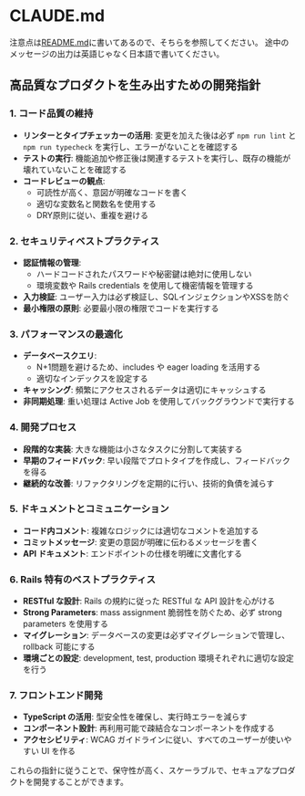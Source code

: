 
# CLAUDE.md

注意点は[README.md](./README.md)に書いてあるので、そちらを参照してください。
途中のメッセージの出力は英語じゃなく日本語で書いてください。

## 高品質なプロダクトを生み出すための開発指針

### 1. コード品質の維持

- **リンターとタイプチェッカーの活用**: 変更を加えた後は必ず `npm run lint` と `npm run typecheck` を実行し、エラーがないことを確認する
- **テストの実行**: 機能追加や修正後は関連するテストを実行し、既存の機能が壊れていないことを確認する
- **コードレビューの観点**:
  - 可読性が高く、意図が明確なコードを書く
  - 適切な変数名と関数名を使用する
  - DRY原則に従い、重複を避ける

### 2. セキュリティベストプラクティス

- **認証情報の管理**:
  - ハードコードされたパスワードや秘密鍵は絶対に使用しない
  - 環境変数や Rails credentials を使用して機密情報を管理する
- **入力検証**: ユーザー入力は必ず検証し、SQLインジェクションやXSSを防ぐ
- **最小権限の原則**: 必要最小限の権限でコードを実行する

### 3. パフォーマンスの最適化

- **データベースクエリ**:
  - N+1問題を避けるため、includes や eager loading を活用する
  - 適切なインデックスを設定する
- **キャッシング**: 頻繁にアクセスされるデータは適切にキャッシュする
- **非同期処理**: 重い処理は Active Job を使用してバックグラウンドで実行する

### 4. 開発プロセス

- **段階的な実装**: 大きな機能は小さなタスクに分割して実装する
- **早期のフィードバック**: 早い段階でプロトタイプを作成し、フィードバックを得る
- **継続的な改善**: リファクタリングを定期的に行い、技術的負債を減らす

### 5. ドキュメントとコミュニケーション

- **コード内コメント**: 複雑なロジックには適切なコメントを追加する
- **コミットメッセージ**: 変更の意図が明確に伝わるメッセージを書く
- **API ドキュメント**: エンドポイントの仕様を明確に文書化する

### 6. Rails 特有のベストプラクティス

- **RESTful な設計**: Rails の規約に従った RESTful な API 設計を心がける
- **Strong Parameters**: mass assignment 脆弱性を防ぐため、必ず strong parameters を使用する
- **マイグレーション**: データベースの変更は必ずマイグレーションで管理し、rollback 可能にする
- **環境ごとの設定**: development, test, production 環境それぞれに適切な設定を行う

### 7. フロントエンド開発

- **TypeScript の活用**: 型安全性を確保し、実行時エラーを減らす
- **コンポーネント設計**: 再利用可能で疎結合なコンポーネントを作成する
- **アクセシビリティ**: WCAG ガイドラインに従い、すべてのユーザーが使いやすい UI を作る

これらの指針に従うことで、保守性が高く、スケーラブルで、セキュアなプロダクトを開発することができます。
